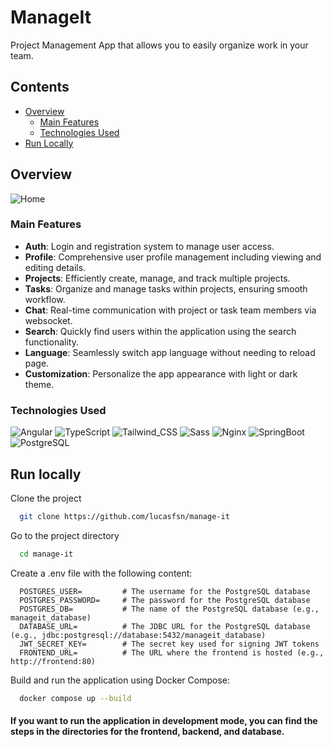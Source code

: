 # ManageIt

Project Management App that allows you to easily organize work in your team.

## Contents

- [Overview](#overview)
  - [Main Features](#main-features)
  - [Technologies Used](#technologies-used)
- [Run Locally](#run-locally)

## Overview

![Home](https://i.ibb.co/18vb0yv/2.png)

### Main Features

- **Auth**: Login and registration system to manage user access.
- **Profile**: Comprehensive user profile management including viewing and editing details.
- **Projects**: Efficiently create, manage, and track multiple projects.
- **Tasks**: Organize and manage tasks within projects, ensuring smooth workflow.
- **Chat**: Real-time communication with project or task team members via websocket.
- **Search**: Quickly find users within the application using the search functionality.
- **Language**: Seamlessly switch app language without needing to reload page.
- **Customization**: Personalize the app appearance with light or dark theme.

### Technologies Used

![Angular](https://img.shields.io/badge/Angular-DD0031?style=for-the-badge&logo=angular&logoColor=white)
![TypeScript](https://img.shields.io/badge/TypeScript-007ACC?style=for-the-badge&logo=typescript&logoColor=white)
![Tailwind_CSS](https://img.shields.io/badge/Tailwind_CSS-38B2AC?style=for-the-badge&logo=tailwind-css&logoColor=white)
![Sass](https://img.shields.io/badge/Sass-CC6699?style=for-the-badge&logo=sass&logoColor=white)
![Nginx](https://img.shields.io/badge/Nginx-009639?style=for-the-badge&logo=nginx&logoColor=white)
![SpringBoot](https://img.shields.io/badge/Spring_Boot-6DB33F?style=for-the-badge&logo=spring-boot&logoColor=white)
![PostgreSQL](https://img.shields.io/badge/PostgreSQL-316192?style=for-the-badge&logo=postgresql&logoColor=white)

## Run locally

Clone the project

```bash
  git clone https://github.com/lucasfsn/manage-it
```

Go to the project directory

```bash
  cd manage-it
```

Create a .env file with the following content:

```properties
  POSTGRES_USER=         # The username for the PostgreSQL database
  POSTGRES_PASSWORD=     # The password for the PostgreSQL database
  POSTGRES_DB=           # The name of the PostgreSQL database (e.g., manageit_database)
  DATABASE_URL=          # The JDBC URL for the PostgreSQL database (e.g., jdbc:postgresql://database:5432/manageit_database)
  JWT_SECRET_KEY=        # The secret key used for signing JWT tokens
  FRONTEND_URL=          # The URL where the frontend is hosted (e.g., http://frontend:80)
```

Build and run the application using Docker Compose:

```bash
  docker compose up --build
```

#### If you want to run the application in development mode, you can find the steps in the directories for the frontend, backend, and database.
